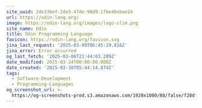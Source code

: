 ```yaml
---
site_uuid: 2de33bef-2de5-47de-90d9-1fbe46ebae24
url: https://odin-lang.org/
image: https://odin-lang.org/images/logo-slim.png
site_name: Odin
title: Odin Programming Language
favicon: https://odin-lang.org/favicon.svg
jina_last_request: '2025-03-09T06:45:19.816Z'
jina_error: Error occurred
og_last_fetch: '2025-03-06T21:44:03.289Z'
date_modified: 2025-03-24T00:00:00.000Z
date_created: '2025-03-30T05:44:14.874Z'
tags:
  - Software-Development
  - Programming-Languages
og_screenshot_url: >-
  https://og-screenshots-prod.s3.amazonaws.com/1920x1080/80/false/f28df91d5c65052eb3d3bc42985bf60331139eb3e0b1e1b27e8859d5d8e27ddf.jpeg
---
```


